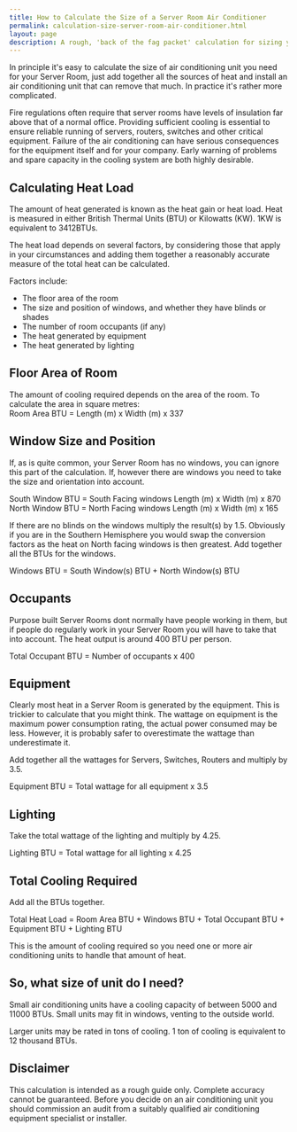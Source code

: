 ```yaml
---
title: How to Calculate the Size of a Server Room Air Conditioner
permalink: calculation-size-server-room-air-conditioner.html
layout: page
description: A rough, 'back of the fag packet' calculation for sizing your server room air conditioner.
---
```

In principle it's easy to calculate the size of air conditioning unit you need for your Server
Room, just add together all the sources of heat and install an air conditioning unit that
can remove that much. In practice it's rather more complicated.

Fire regulations often require that server rooms have levels of insulation far above that of a normal office. Providing sufficient cooling is essential to ensure reliable running of servers, routers, switches and other critical equipment. Failure of the air conditioning can have serious consequences for the equipment itself and for your company. Early warning of problems and spare capacity in the cooling system are both highly desirable.

## Calculating Heat Load

The amount of heat generated is known as the heat gain or heat load. Heat is measured in either British Thermal Units (BTU) or Kilowatts (KW). 1KW is equivalent to 3412BTUs.

The heat load depends on several factors, by considering those that apply in your circumstances and adding them together a reasonably accurate measure of the total heat can be calculated.

Factors include:

* The floor area of the room
* The size and position of windows, and whether they have blinds or shades
* The number of room occupants (if any)
* The heat generated by equipment
* The heat generated by lighting

## Floor Area of Room

The amount of cooling required depends on the area of the room. To calculate the area in square metres:  
Room Area BTU = Length (m) x Width (m) x 337

## Window Size and Position

If, as is quite common, your Server Room has no windows, you can ignore this part of the calculation. If, however there are windows you need to take the size and orientation into account.

South Window BTU = South Facing windows Length (m) x Width (m) x 870  
North Window BTU = North Facing windows Length (m) x Width (m) x 165

If there are no blinds on the windows multiply the result(s) by 1.5. Obviously if you are in the Southern Hemisphere you would swap the conversion factors as the heat on North facing windows is then greatest.  Add together all the BTUs for the windows.

Windows BTU = South Window(s) BTU + North Window(s) BTU

## Occupants

Purpose built Server Rooms dont normally have people working in them, but if people do regularly work in your Server Room you will have to take that into account. The heat output is around 400 BTU per person.

Total Occupant BTU = Number of occupants x 400

## Equipment

Clearly most heat in a Server Room is generated by the equipment. This is trickier to calculate that you might think. The wattage on equipment is the maximum power consumption rating, the actual power consumed may be less. However, it is probably safer to overestimate the wattage than underestimate it.

Add together all the wattages for Servers, Switches, Routers and multiply by 3.5.

Equipment BTU = Total wattage for all equipment x 3.5

## Lighting

Take the total wattage of the lighting and multiply by 4.25.

Lighting BTU = Total wattage for all lighting x 4.25

## Total Cooling Required

Add all the BTUs together.

Total Heat Load = Room Area BTU + Windows BTU + Total Occupant BTU + Equipment BTU + Lighting BTU

This is the amount of cooling required so you need one or more air conditioning units to handle that amount of heat.

## So, what size of unit do I need?

Small air conditioning units have a cooling capacity of between 5000 and 11000 BTUs. Small units may fit in windows, venting to the outside world.

Larger units may be rated in tons of cooling. 1 ton of cooling is equivalent to 12 thousand BTUs.

## Disclaimer

This calculation is intended as a rough guide only. Complete accuracy cannot be guaranteed. Before you decide on an air conditioning unit you should commission an audit from a suitably qualified air conditioning equipment specialist or installer.

